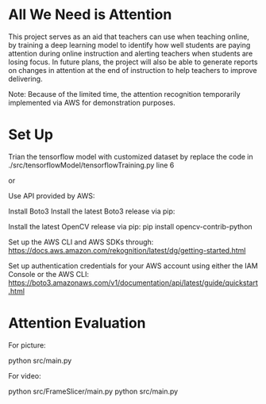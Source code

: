# All We Need is Attention
This project serves as an aid that teachers can use when teaching online, by training a deep learning model to identify how well students are paying attention during online instruction and alerting teachers when students are losing focus. In future plans, the project will also be able to generate reports on changes in attention at the end of instruction to help teachers to improve delivering.

Note: Because of the limited time, the attention recognition temporarily implemented via AWS for demonstration purposes.


# Set Up
Trian the tensorflow model with customized dataset by replace the code in ./src/tensorflowModel/tensorflowTraining.py line 6

or

Use API provided by AWS:


Install Boto3
Install the latest Boto3 release via pip:


Install the latest OpenCV release via pip:
pip install opencv-contrib-python


Set up the AWS CLI and AWS SDKs through:
https://docs.aws.amazon.com/rekognition/latest/dg/getting-started.html


Set up authentication credentials for your AWS account using either the IAM Console or the AWS CLI:
https://boto3.amazonaws.com/v1/documentation/api/latest/guide/quickstart.html


# Attention Evaluation
For picture:

python src/main.py

For video:

python src/FrameSlicer/main.py
python src/main.py
